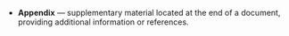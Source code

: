 - **Appendix** — supplementary material located at the end of a document, providing additional information or references.
